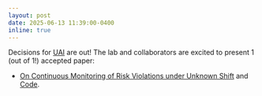 ```yaml
---
layout: post
date: 2025-06-13 11:39:00-0400
inline: true
---
```


Decisions for [UAI](https://auai.org/uai2025) are out! The lab and collaborators are excited to present 1 (out of 1!) accepted paper:

* [On Continuous Monitoring of Risk Violations under Unknown Shift](https://openreview.net/forum?id=tpKhNjoErI) and [Code](https://github.com/alextimans/risk-monitor).
